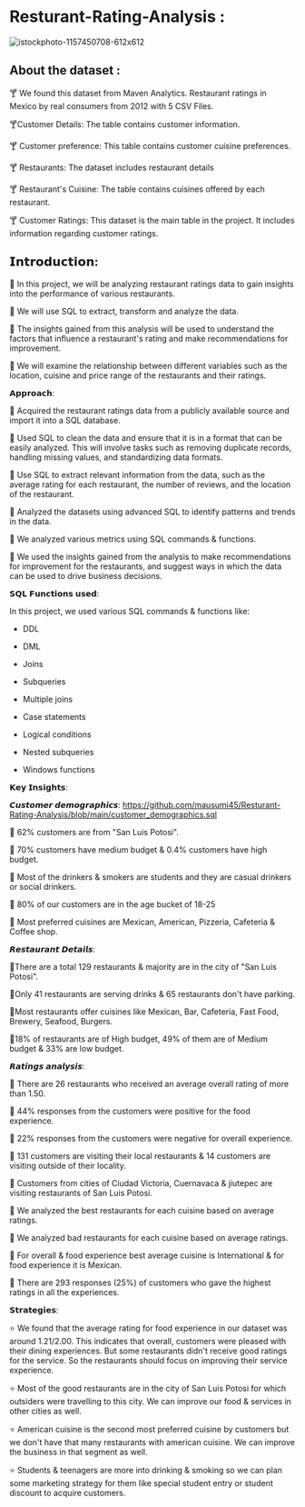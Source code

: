 # Resturant-Rating-Analysis :
![istockphoto-1157450708-612x612](https://user-images.githubusercontent.com/98810351/210957506-bae17bd2-02be-43b1-bb8e-d850e25db922.jpg)
 ## About the dataset :

🍸 We found this dataset from Maven Analytics. Restaurant ratings in Mexico by real consumers from 2012 with 5 CSV Files.

🍸Customer Details: The table contains customer information.

🍸 Customer preference: This table contains customer cuisine preferences.

🍸 Restaurants: The dataset includes restaurant details

🍸 Restaurant's Cuisine: The table contains cuisines offered by each restaurant.

🍸 Customer Ratings: This dataset is the main table in the project. It includes information regarding customer ratings.
## 𝗜𝗻𝘁𝗿𝗼𝗱𝘂𝗰𝘁𝗶𝗼𝗻:

🍰 In this project, we will be analyzing restaurant ratings data to gain insights into the performance of various restaurants.

🍰 We will use SQL to extract, transform and analyze the data.

🍰 The insights gained from this analysis will be used to understand the factors that influence a restaurant's rating and make recommendations for improvement.

🍰 We will examine the relationship between different variables such as the location, cuisine and price range of the restaurants and their ratings.

𝗔𝗽𝗽𝗿𝗼𝗮𝗰𝗵:

🍕 Acquired the restaurant ratings data from a publicly available source and import it into a SQL database.

🍕 Used SQL to clean the data and ensure that it is in a format that can be easily analyzed. This will involve tasks such as removing duplicate records, handling missing values, and standardizing data formats.

🍕 Use SQL to extract relevant information from the data, such as the average rating for each restaurant, the number of reviews, and the location of the restaurant.

🍕 Analyzed the datasets using advanced SQL to identify patterns and trends in the data.

🍕 We analyzed various metrics using SQL commands & functions.

🍕 We used the insights gained from the analysis to make recommendations for improvement for the restaurants, and suggest ways in which the data can be used to drive business decisions.

𝗦𝗤𝗟 𝗙𝘂𝗻𝗰𝘁𝗶𝗼𝗻𝘀 𝘂𝘀𝗲𝗱:

In this project, we used various SQL commands & functions like:

- DDL

- DML

- Joins

- Subqueries

- Multiple joins

- Case statements

- Logical conditions

- Nested subqueries

- Windows functions

𝗞𝗲𝘆 𝗜𝗻𝘀𝗶𝗴𝗵𝘁𝘀:



𝘾𝙪𝙨𝙩𝙤𝙢𝙚𝙧 𝙙𝙚𝙢𝙤𝙜𝙧𝙖𝙥𝙝𝙞𝙘𝙨: https://github.com/mausumi45/Resturant-Rating-Analysis/blob/main/customer_demographics.sql

🍟 62% customers are from "San Luis Potosi". 

🍟 70% customers have medium budget & 0.4% customers have high budget.

🍟 Most of the drinkers & smokers are students and they are casual drinkers or social drinkers.

🍟 80% of our customers are in the age bucket of 18-25

🍟 Most preferred cuisines are Mexican, American, Pizzeria, Cafeteria & Coffee shop.



𝙍𝙚𝙨𝙩𝙖𝙪𝙧𝙖𝙣𝙩 𝘿𝙚𝙩𝙖𝙞𝙡𝙨:

🧁There are a total 129 restaurants & majority are in the city of "San Luis Potosi".

🧁Only 41 restaurants are serving drinks & 65 restaurants don't have parking.

🧁Most restaurants offer cuisines like Mexican, Bar, Cafeteria, Fast Food, Brewery, Seafood, Burgers.

🧁18% of restaurants are of High budget, 49% of them are of Medium budget & 33% are low budget.



𝙍𝙖𝙩𝙞𝙣𝙜𝙨 𝙖𝙣𝙖𝙡𝙮𝙨𝙞𝙨:

🍷 There are 26 restaurants who received an average overall rating of more than 1.50.

🍷 44% responses from the customers were positive for the food experience.

🍷 22% responses from the customers were negative for overall experience.

🍷 131 customers are visiting their local restaurants & 14 customers are visiting outside of their locality.

🍷 Customers from cities of Ciudad Victoria, Cuernavaca & jiutepec are visiting restaurants of San Luis Potosi.

🍷 We analyzed the best restaurants for each cuisine based on average ratings.

🍷 We analyzed bad restaurants for each cuisine based on average ratings.

🍷 For overall & food experience best average cuisine is International & for food experience it is Mexican.

🍷 There are 293 responses (25%) of customers who gave the highest ratings in all the experiences.



𝗦𝘁𝗿𝗮𝘁𝗲𝗴𝗶𝗲𝘀:

⭐ We found that the average rating for food experience in our dataset was around 1.21/2.00. This indicates that overall, customers were pleased with their dining experiences. But some restaurants didn't receive good ratings for the service. So the restaurants should focus on improving their service experience.

⭐ Most of the good restaurants are in the city of San Luis Potosi for which outsiders were travelling to this city. We can improve our food & services in other cities as well.

⭐ American cuisine is the second most preferred cuisine by customers but we don't have that many restaurants with american cuisine. We can improve the business in that segment as well.

⭐ Students & teenagers are more into drinking & smoking so we can plan some marketing strategy for them like special student entry or student discount to acquire customers.








